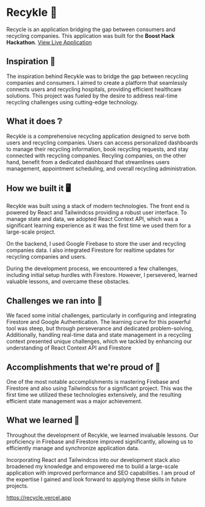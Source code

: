 # Recykle 🚀

Recycle is an application bridging the gap between consumers and recycling companies. This application was built for the **Boost Hack Hackathon**.
[View Live Application](https://recycle.vercel.app)

## Inspiration 🧠
The inspiration behind Recykle was to bridge the gap between recycling companies and consumers. I aimed to create a platform that seamlessly connects users and recycling hospitals, providing efficient healthcare solutions. This project was fueled by the desire to address real-time recycling challenges using cutting-edge technology.

## What it does ❔
Recykle is a comprehensive recycling application designed to serve both users and recycling companies. Users can access personalized dashboards to manage their recycling information, book recycling requests, and stay connected with recycling companies. Recyling companies, on the other hand, benefit from a dedicated dashboard that streamlines users management, appointment scheduling, and overall recycling administration.

## How we built it 🖥️
Recykle was built using a stack of modern technologies. The front end is powered by React and Tailwindcss providing a robust user interface. To manage state and data, we adopted React Context API, which was a significant learning experience as it was the first time we used them for a large-scale project.

On the backend, I used Google Firebase to store the user and recycling companies data. I also integrated Firestore for realtime updates for recycling companies and users.

During the development process, we encountered a few challenges, including initial setup hurdles with Firestore. However, I persevered, learned valuable lessons, and overcame these obstacles.

## Challenges we ran into 🏃
We faced some initial challenges, particularly in configuring and integrating Firestore and Google Authentication. The learning curve for this powerful tool was steep, but through perseverance and dedicated problem-solving, Additionally, handling real-time data and state management in a recycling context presented unique challenges, which we tackled by enhancing our understanding of React Context API and Firestore

## Accomplishments that we're proud of 🚀
One of the most notable accomplishments is mastering Firebase and Firestore and also using Tailwindcss for a significant project. This was the first time we utilized these technologies extensively, and the resulting efficient state management was a major achievement.

## What we learned 📖
Throughout the development of Recykle, we learned invaluable lessons. Our proficiency in Firebase and Firestore improved significantly, allowing us to efficiently manage and synchronize application data.

Incorporating React and Tailwindcss into our development stack also broadened my knowledge and empowered me to build a large-scale application with improved performance and SEO capabilities. I am proud of the expertise I gained and look forward to applying these skills in future projects.


https://recycle.vercel.app
